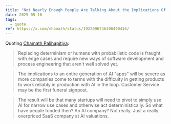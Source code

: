 ```yaml
---
title: "Not Nearly Enough People Are Talking About the Implications Of Klarna rolling back some of their AI bets."
date: 2025-05-16
tags:
  - quote
ref: https://x.com/chamath/status/1922096736308490416/
---
```

Quoting [Chamath Palihapitiya](https://x.com/chamath/status/1922096736308490416/):

> Replacing determinism or humans with probabilistic code is fraught with edge cases and require new ways of software development and process engineering that aren't well solved yet.

> The implications to an entire generation of AI &#34;apps&#34; will be severe as more companies come to terms with the difficulty in getting products to work reliably in production with AI in the loop. Customer Service may be the first funeral signpost.

> The result will be that many startups will need to pivot to simply use AI for narrow use cases and otherwise act deterministically. So what have people funded then? An AI company? Not really. Just a really overpriced SaaS company at AI valuations.